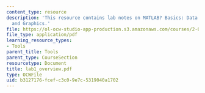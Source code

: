 ```yaml
---
content_type: resource
description: 'This resource contains lab notes on MATLAB? Basics: Data Types, Matrices,
  and Graphics.'
file: https://ol-ocw-studio-app-production.s3.amazonaws.com/courses/2-003j-dynamics-and-control-i-spring-2007/b3127176fcefc3c09e7c5319040a1702_lab1_overview.pdf
file_type: application/pdf
learning_resource_types:
- Tools
parent_title: Tools
parent_type: CourseSection
resourcetype: Document
title: lab1_overview.pdf
type: OCWFile
uid: b3127176-fcef-c3c0-9e7c-5319040a1702
---
```


